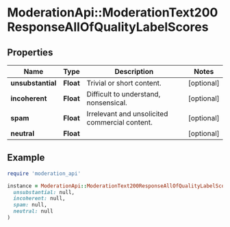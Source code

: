# ModerationApi::ModerationText200ResponseAllOfQualityLabelScores

## Properties

| Name | Type | Description | Notes |
| ---- | ---- | ----------- | ----- |
| **unsubstantial** | **Float** | Trivial or short content. | [optional] |
| **incoherent** | **Float** | Difficult to understand, nonsensical. | [optional] |
| **spam** | **Float** | Irrelevant and unsolicited commercial content. | [optional] |
| **neutral** | **Float** |  | [optional] |

## Example

```ruby
require 'moderation_api'

instance = ModerationApi::ModerationText200ResponseAllOfQualityLabelScores.new(
  unsubstantial: null,
  incoherent: null,
  spam: null,
  neutral: null
)
```

